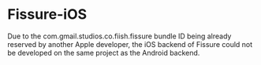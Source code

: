 # Fissure-iOS

Due to the com.gmail.studios.co.fiish.fissure bundle ID being already reserved by another Apple developer, the iOS backend of Fissure could not be developed on the same project as the Android backend.
